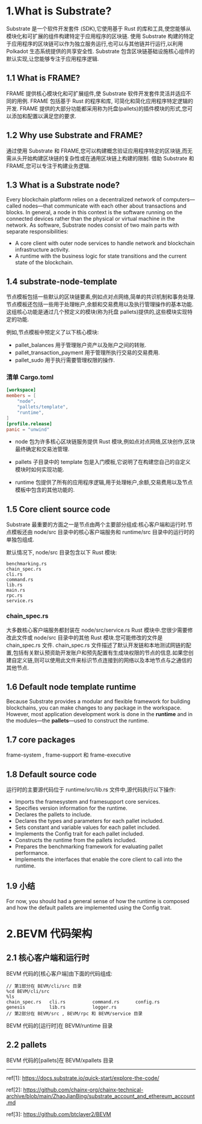 # 1.What is Substrate?

Substrate 是一个软件开发套件 (SDK),它使用基于 Rust 的库和工具,使您能够从模块化和可扩展的组件构建特定于应用程序的区块链.
使用 Substrate 构建的特定于应用程序的区块链可以作为独立服务运行,也可以与其他链并行运行,以利用 Polkadot 生态系统提供的共享安全性.
Substrate 包含区块链基础设施核心组件的默认实现,让您能够专注于应用程序逻辑.

## 1.1 What is FRAME?
FRAME 提供核心模块化和可扩展组件,使 Substrate 软件开发套件灵活并适应不同的用例. FRAME 包括基于 Rust 的程序和库,
可简化和简化应用程序特定逻辑的开发. FRAME 提供的大部分功能都采用称为托盘(pallets)的插件模块的形式,您可以添加和配置以满足您的要求.

## 1.2 Why use Substrate and FRAME?
通过使用 Substrate 和 FRAME,您可以构建概念验证应用程序特定的区块链,而无需从头开始构建区块链的复杂性或在通用区块链上构建的限制.
借助 Substrate 和 FRAME,您可以专注于构建业务逻辑.


## 1.3 What is a Substrate node?
Every blockchain platform relies on a decentralized network of computers—called nodes—that communicate with each other about transactions and blocks. 
In general, a node in this context is the software running on the connected devices rather than the physical or virtual machine in the network. 
As software, Substrate nodes consist of two main parts with separate responsibilities:

- A core client with outer node services to handle network and blockchain infrastructure activity.
- A runtime with the business logic for state transitions and the current state of the blockchain.

## 1.4 substrate-node-template
节点模板包括一些默认的区块链要素,例如点对点网络,简单的共识机制和事务处理.节点模板还包括一些用于处理帐户,余额和交易费用以及执行管理操作的基本功能.这组核心功能是通过几个预定义的模块(称为托盘 pallets)提供的,这些模块实现特定的功能.

例如,节点模板中预定义了以下核心模块:


- pallet_balances 用于管理账户资产以及账户之间的转账.
- pallet_transaction_payment 用于管理所执行交易的交易费用.
- pallet_sudo 用于执行需要管理权限的操作.

### 清单 Cargo.toml
```toml
[workspace]
members = [
    "node",
    "pallets/template",
    "runtime",
]
[profile.release]
panic = "unwind"
```

- node 包为许多核心区块链服务提供 Rust 模块,例如点对点网络,区块创作,区块最终确定和交易池管理.

- pallets 子目录中的 template 包是入门模板,它说明了在构建您自己的自定义模块时如何实现功能.

- runtime 包提供了所有的应用程序逻辑,用于处理帐户,余额,交易费用以及节点模板中包含的其他功能的.


## 1.5 Core client source code
Substrate 最重要的方面之一是节点由两个主要部分组成:核心客户端和运行时.节点模板还由 node/src 目录中的核心客户端服务和 runtime/src 目录中的运行时的单独包组成.

默认情况下, node/src 目录包含以下 Rust 模块:
```
benchmarking.rs
chain_spec.rs
cli.rs
command.rs
lib.rs
main.rs
rpc.rs
service.rs
```

### chain_spec.rs
大多数核心客户端服务都封装在 node/src/service.rs Rust 模块中.您很少需要修改此文件或 node/src 目录中的其他 Rust 模块.您可能修改的文件是 chain_spec.rs 文件. chain_spec.rs 文件描述了默认开发链和本地测试网链的配置,包括有关默认预资助开发账户和预先配置有生成块权限的节点的信息.如果您创建自定义链,则可以使用此文件来标识节点连接到的网络以及本地节点与之通信的其他节点.


## 1.6 Default node template runtime
Because Substrate provides a modular and flexible framework for building blockchains, you can make changes to any package in the workspace. However, most application development work is done in the **runtime** and in the modules—the **pallets**—used to construct the runtime. 


## 1.7 core packages
frame-system , frame-support 和 frame-executive

## 1.8 Default source code
运行时的主要源代码位于 runtime/src/lib.rs 文件中,源代码执行以下操作:
- Imports the framesystem and framesupport core services.
- Specifies version information for the runtime.
- Declares the pallets to include.
- Declares the types and parameters for each pallet included.
- Sets constant and variable values for each pallet included.
- Implements the Config trait for each pallet included.
- Constructs the runtime from the pallets included.
- Prepares the benchmarking framework for evaluating pallet performance.
- Implements the interfaces that enable the core client to call into the runtime.

## 1.9 小结
For now, you should had a general sense of how the runtime is composed and how the default pallets are implemented using the Config trait.


# 2.BEVM 代码架构
## 2.1 核心客户端和运行时
BEVM 代码的[核心客户端]由下面的代码组成:
```
// 第1部分在 BEVM/cli/src 目录
%cd BEVM/cli/src 
%ls
chain_spec.rs   cli.rs          command.rs      config.rs       genesis         lib.rs          logger.rs 
// 第2部分在 BEVM/src , BEVM/rpc 和 BEVM/service 目录
```
BEVM 代码的[运行时]在 BEVM/runtime 目录

## 2.2 pallets
BEVM 代码的[pallets]在 BEVM/xpallets 目录


---

ref[1]: https://docs.substrate.io/quick-start/explore-the-code/

ref[2]: https://github.com/chainx-org/chainx-technical-archive/blob/main/ZhaoJianBing/substrate_account_and_ethereum_account.md

ref[3]: https://github.com/btclayer2/BEVM